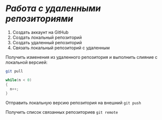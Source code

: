 # ***Работа с удаленными репозиториями***

1. Создать аккаунт на GitHub
2. Создать локальный репозиторий
3. Создать удаленный репозиторий
4. Связать локальный репозиторий с удаленным

Получить изменения из удаленного репозитория и выполнить слияние с локальной версией:
```bash
git pull
```
```C#
while(n < 0)
{
  n++;
}
```
Отправить локальную версию репозитория на внешний `git push`

Получить список связанных репозиториев `git remote`
